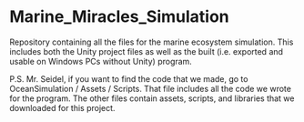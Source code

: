 # Marine_Miracles_Simulation
Repository containing all the files for the marine ecosystem simulation. This includes both the Unity project files as well as the built (i.e. exported and usable on Windows PCs without Unity) program.

P.S. Mr. Seidel, if you want to find the code that we made, go to OceanSimulation / Assets / Scripts. That file includes all the code we wrote for the program. The other files contain assets, scripts, and libraries that we downloaded for this project.
